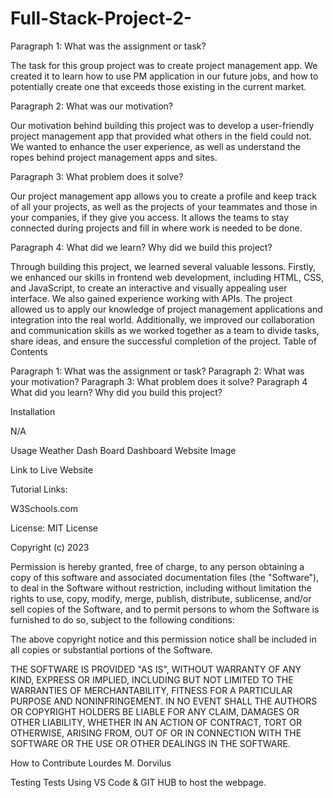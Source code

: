 # Full-Stack-Project-2-

Paragraph 1: What was the assignment or task?

The task for this group project was to create project management app. We created it to learn how to use PM application in our future jobs, and how to potentially create one that exceeds those existing in the current market. 

Paragraph 2: What was our motivation?

Our motivation behind building this project was to develop a user-friendly project management app that provided what others in the field could not. We wanted to enhance the user experience, as well as understand the ropes behind project management apps and sites.  

Paragraph 3: What problem does it solve?

Our project management app allows you to create a profile and keep track of all your projects, as well as the projects of your teammates and those in your companies, if they give you access. It allows the teams to stay connected during projects and fill in where work is needed to be done.

Paragraph 4: What did we learn? Why did we build this project?

Through building this project, we learned several valuable lessons. Firstly, we enhanced our skills in frontend web development, including HTML, CSS, and JavaScript, to create an interactive and visually appealing user interface. We also gained experience working with APIs. The project allowed us to apply our knowledge of project management applications and integration into the real world. Additionally, we improved our collaboration and communication skills as we worked together as a team to divide tasks, share ideas, and ensure the successful completion of the project. 
Table of Contents

Paragraph 1: What was the assignment or task? Paragraph 2: What was your motivation? Paragraph 3: What problem does it solve? Paragraph 4 What did you learn? Why did you build this project?

Installation

N/A

Usage Weather Dash Board Dashboard Website Image

Link to Live Website

Tutorial Links:

W3Schools.com

License: MIT License

Copyright (c) 2023 

Permission is hereby granted, free of charge, to any person obtaining a copy of this software and associated documentation files (the "Software"), to deal in the Software without restriction, including without limitation the rights to use, copy, modify, merge, publish, distribute, sublicense, and/or sell copies of the Software, and to permit persons to whom the Software is furnished to do so, subject to the following conditions:

The above copyright notice and this permission notice shall be included in all copies or substantial portions of the Software.

THE SOFTWARE IS PROVIDED "AS IS", WITHOUT WARRANTY OF ANY KIND, EXPRESS OR IMPLIED, INCLUDING BUT NOT LIMITED TO THE WARRANTIES OF MERCHANTABILITY, FITNESS FOR A PARTICULAR PURPOSE AND NONINFRINGEMENT. IN NO EVENT SHALL THE AUTHORS OR COPYRIGHT HOLDERS BE LIABLE FOR ANY CLAIM, DAMAGES OR OTHER LIABILITY, WHETHER IN AN ACTION OF CONTRACT, TORT OR OTHERWISE, ARISING FROM, OUT OF OR IN CONNECTION WITH THE SOFTWARE OR THE USE OR OTHER DEALINGS IN THE SOFTWARE.

How to Contribute Lourdes M. Dorvilus

Testing Tests Using VS Code & GIT HUB to host the webpage.
